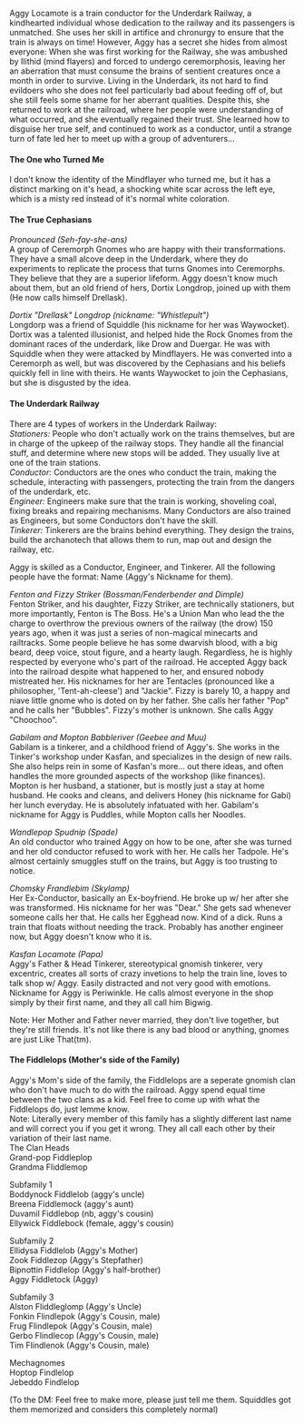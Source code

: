 Aggy Locamote is a train conductor for the Underdark Railway, a kindhearted individual whose dedication to the railway and its passengers is unmatched. She uses her skill in artifice and chronurgy to ensure that the train is always on time! However, Aggy has a secret she hides from almost everyone: When she was first working for the Railway, she was ambushed by Ilithid (mind flayers) and forced to undergo ceremorphosis, leaving her an aberration that must consume the brains of sentient creatures once a month in order to survive. Living in the Underdark, its not hard to find evildoers who she does not feel particularly bad about feeding off of, but she still feels some shame for her aberrant qualities. Despite this, she returned to work at the railroad, where her people were understanding of what occurred, and she eventually regained their trust. She learned how to disguise her true self, and continued to work as a conductor, until a strange turn of fate led her to meet up with a group of adventurers...

#### The One who Turned Me
I don't know the identity of the Mindflayer who turned me, but it has a distinct marking on it's head, a shocking white scar across the left eye, which is a misty red instead of it's normal white coloration.

#### The True Cephasians 
*Pronounced (Seh-fay-she-ans)* \
A group of Ceremorph Gnomes who are happy with their transformations. They have a small alcove deep in the Underdark, where they do experiments to replicate the process that turns Gnomes into Ceremorphs. They believe that they are a superior lifeform. Aggy doesn't know much about them, but an old friend of hers, Dortix Longdrop, joined up with them (He now calls himself Drellask). 

*Dortix "Drellask" Longdrop (nickname: "Whistlepult")* \
Longdorp was a friend of Squiddle (his nickname for her was Waywocket). Dortix was a talented illusionist, and helped hide the Rock Gnomes from the dominant races of the underdark, like Drow and Duergar. He was with Squiddle when they were attacked by Mindflayers. He was converted into a Ceremorph as well, but was discovered by the Cephasians and his beliefs quickly fell in line with theirs. He wants Waywocket to join the Cephasians, but she is disgusted by the idea. 

#### The Underdark Railway
There are 4 types of workers in the Underdark Railway: \
*Stationers:* People who don't actually work on the trains themselves, but are in charge of the upkeep of the railway stops. They handle all the financial stuff, and determine where new stops will be added. They usually live at one of the train stations. \
*Conductor:* Conductors are the ones who conduct the train, making the schedule, interacting with passengers, protecting the train from the dangers of the underdark, etc. \
*Engineer:* Engineers make sure that the train is working, shoveling coal, fixing breaks and repairing mechanisms. Many Conductors are also trained as Engineers, but some Conductors don't have the skill.\
*Tinkerer:* Tinkerers are the brains behind everything. They design the trains, build the archanotech that allows them to run, map out and design the railway, etc. 

Aggy is skilled as a Conductor, Engineer, and Tinkerer. All the following people have the format: Name (Aggy's Nickname for them).

*Fenton and Fizzy Striker (Bossman/Fenderbender and Dimple)* \
Fenton Striker, and his daughter, Fizzy Striker, are technically stationers, but more importantly, Fenton is The Boss. He's a Union Man who lead the the charge to overthrow the previous owners of the railway (the drow) 150 years ago, when it was just a series of non-magical minecarts and railtracks. Some people believe he has some dwarvish blood, with a big beard, deep voice, stout figure, and a hearty laugh. Regardless, he is highly respected by everyone who's part of the railroad. He accepted Aggy back into the railroad despite what happened to her, and ensured nobody mistreated her. His nicknames for her are Tentacles (pronounced like a philosopher, 'Tent-ah-cleese') and "Jackie". Fizzy is barely 10, a happy and niave little gnome who is doted on by her father. She calls her father "Pop" and he calls her "Bubbles". Fizzy's mother is unknown. She calls Aggy "Choochoo". 

*Gabilam and Mopton Babbleriver (Geebee and Muu)* \
Gabilam is a tinkerer, and a childhood friend of Aggy's. She works in the Tinker's workshop under Kasfan, and specializes in the design of new rails. She also helps rein in some of Kasfan's more... out there ideas, and often handles the more grounded aspects of the workshop (like finances). Mopton is her husband, a stationer, but is mostly just a stay at home husband. He cooks and cleans, and delivers Honey (his nickname for Gabi) her lunch everyday. He is absolutely infatuated with her. Gabilam's nickname for Aggy is Puddles, while Mopton calls her Noodles. 

*Wandlepop Spudnip (Spade)* \
An old conductor who trained Aggy on how to be one, after she was turned and her old conductor refused to work with her. He calls her Tadpole. He's almost certainly smuggles stuff on the trains, but Aggy is too trusting to notice. 

*Chomsky Frandlebim (Skylamp)* \
Her Ex-Conductor, basically an Ex-boyfriend. He broke up w/ her after she was transformed. His nickname for her was "Dear." She gets sad whenever someone calls her that. He calls her Egghead now. Kind of a dick. Runs a train that floats without needing the track. Probably has another engineer now, but Aggy doesn't know who it is.               

*Kasfan Locamote (Papa)* \
Aggy's Father & Head Tinkerer, stereotypical gnomish tinkerer, very excentric, creates all sorts of crazy invetions to help the train line, loves to talk shop w/ Aggy. Easily distracted and not very good with emotions. Nickname for Aggy is Periwinkle. He calls almost everyone in the shop simply by their first name, and they all call him Bigwig.

Note: Her Mother and Father never married, they don't live together, but they're still friends. It's not like there is any bad blood or anything, gnomes are just Like That(tm). 


#### The Fiddlelops (Mother's side of the Family)
Aggy's Mom's side of the family, the Fiddlelops are a seperate gnomish clan who don't have much to do with the railroad. Aggy spend equal time between the two clans as a kid. Feel free to come up with what the Fiddlelops do, just lemme know. \
Note: Literally every member of this family has a slightly different last name and will correct you if you get it wrong. They all call each other by their variation of their last name. \
The Clan Heads \
Grand-pop Fiddleplop \
Grandma Fliddlemop 

Subfamily 1 \
Boddynock Fiddlelob (aggy's uncle) \
Breena Fiddlemock (aggy's aunt) \
Duvamil Fiddlebop (nb, aggy's cousin) \
Ellywick Fiddlebock (female, aggy's cousin) 

Subfamily 2 \
Ellidysa Fiddlelob (Aggy's Mother) \
Zook Fiddlezop (Aggy's Stepfather) \
Bipnottin Fiddlelop (Aggy's half-brother) \
Aggy Fiddletock (Aggy)

Subfamily 3 \
Alston Fliddleglomp (Aggy's Uncle) \
Fonkin Flindlepok (Aggy's Cousin, male) \
Frug Flindlepok (Aggy's Cousin, male) \
Gerbo Flindlecop (Aggy's Cousin, male) \
Tim Flindlenok (Aggy's Cousin, male)

Mechagnomes \
Hoptop Findlelop \
Jebeddo Findlelop 

(To the DM: Feel free to make more, please just tell me them. Squiddles got them memorized and considers this completely normal)

